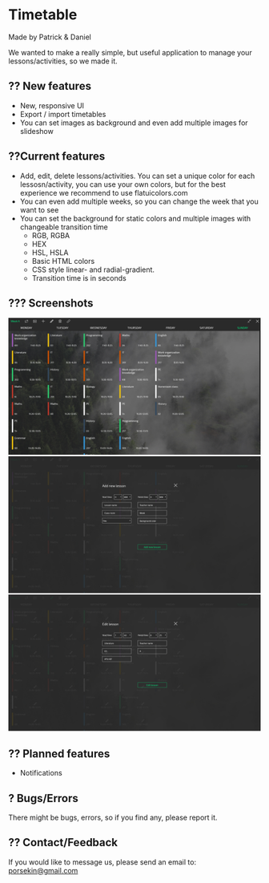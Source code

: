 # Timetable	
Made by Patrick & Daniel

We wanted to make a really simple, but useful application to manage your lessons/activities, so we made it.

##  ?? New features
- New, responsive UI
- Export / import timetables
- You can set images as background and even add multiple images for slideshow

## ??Current features

- Add, edit, delete lessons/activities. You can set a unique color for each lessosn/activity, you can use your own colors, but for the best experience we recommend to use flatuicolors.com
- You can even add multiple weeks, so you can change the week that you want to see
- You can set the background for static colors and multiple images with changeable transition time
	- RGB, RGBA
	- HEX
	- HSL, HSLA
	- Basic HTML colors
	- CSS style linear- and radial-gradient.
	- Transition time is in seconds

## ??? Screenshots

![Screenshot 1](/screenshot1.jpg)
![Screenshot 2](/screenshot2.jpg)
![Screenshot 3](/screenshot3.jpg)

## ?? Planned features
- Notifications

## ? Bugs/Errors

There might be bugs, errors, so if you find any, please report it.

## ?? Contact/Feedback
If you would like to message us, please send an email to: porsekin@gmail.com
